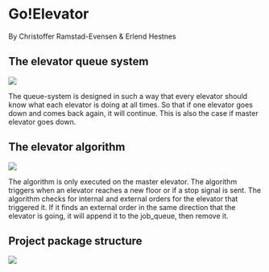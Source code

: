 Go!Elevator
===========
By Christoffer Ramstad-Evensen & Erlend Hestnes


<!-- Main.go
--------

![](https://raw.github.com/oldgeezr/sanntid/coffee/figures/elevator_main.png)

Main.go creates almost all the channels the program uses, and creates the necessary go-threads for the program. In essence, main.go is a simple state machine.

-->

The elevator queue system
--------------------------

![](https://github.com/oldgeezr/sanntid/blob/master/figures/elevator_queues.png)

The queue-system is designed in such a way that every elevator should know what each elevator is doing at all times. So that if one elevator goes down and comes back again, it will continue. This is also the case if master elevator goes down.

<!-- The elevator log module
-------------------------

![](https://raw.github.com/oldgeezr/sanntid/coffee/figures/elevator_log_module.png)

This module maintains the elevator-queues.

-->

The elevator algorithm
------------------------

![](https://raw.github.com/oldgeezr/sanntid/coffee/figures/elevator_algorithm.png)

The algorithm is only executed on the master elevator. The algorithm triggers when an elevator reaches a new floor or if a stop signal is sent. The algorithm checks for internal and external orders for the elevator that triggered it. If it finds an external order in the same direction that the elevator is going, it will append it to the job_queue, then remove it.

Project package structure
------------------------

![](https://github.com/oldgeezr/sanntid/blob/master/figures/project_package_structure.png)
